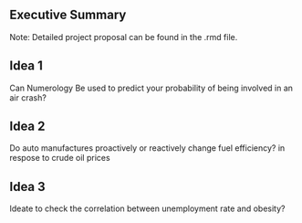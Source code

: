 ## Executive Summary


Note: Detailed project proposal can be found in the .rmd file.  
## Idea 1
Can Numerology Be used to predict your probability of being involved in an air crash?
## Idea 2
Do auto manufactures proactively or reactively change fuel efficiency? in respose to crude oil prices
## Idea 3
Ideate to check the correlation between unemployment rate and obesity?
